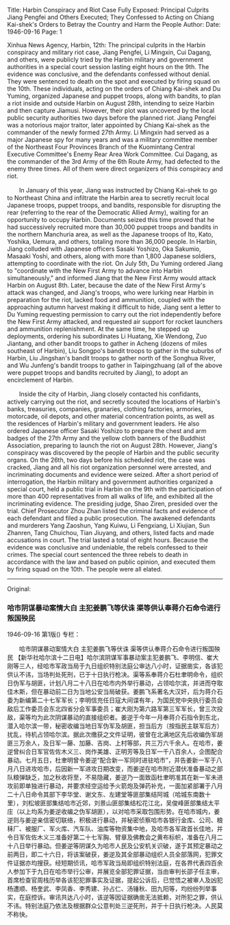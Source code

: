 Title: Harbin Conspiracy and Riot Case Fully Exposed: Principal Culprits Jiang Pengfei and Others Executed; They Confessed to Acting on Chiang Kai-shek's Orders to Betray the Country and Harm the People
Author:
Date: 1946-09-16
Page: 1

Xinhua News Agency, Harbin, 12th: The principal culprits in the Harbin conspiracy and military riot case, Jiang Pengfei, Li Mingxin, Cui Dagang, and others, were publicly tried by the Harbin military and government authorities in a special court session lasting eight hours on the 9th. The evidence was conclusive, and the defendants confessed without denial. They were sentenced to death on the spot and executed by firing squad on the 10th. These individuals, acting on the orders of Chiang Kai-shek and Du Yuming, organized Japanese and puppet troops, along with bandits, to plan a riot inside and outside Harbin on August 28th, intending to seize Harbin and then capture Jiamusi. However, their plot was uncovered by the local public security authorities two days before the planned riot. Jiang Pengfei was a notorious major traitor, later appointed by Chiang Kai-shek as the commander of the newly formed 27th Army. Li Mingxin had served as a major Japanese spy for many years and was a military committee member of the Northeast Four Provinces Branch of the Kuomintang Central Executive Committee's Enemy Rear Area Work Committee. Cui Dagang, as the commander of the 3rd Army of the 6th Route Army, had defected to the enemy three times. All of them were direct organizers of this conspiracy and riot.

　　In January of this year, Jiang was instructed by Chiang Kai-shek to go to Northeast China and infiltrate the Harbin area to secretly recruit local Japanese troops, puppet troops, and bandits, responsible for disrupting the rear (referring to the rear of the Democratic Allied Army), waiting for an opportunity to occupy Harbin. Documents seized this time proved that he had successively recruited more than 30,000 puppet troops and bandits in the northern Manchuria area, as well as the Japanese troops of Ito, Kato, Yoshika, Uemura, and others, totaling more than 36,000 people. In Harbin, Jiang colluded with Japanese officers Sasaki Yoshizo, Oka Sakumio, Masaaki Yoshi, and others, along with more than 1,800 Japanese soldiers, attempting to coordinate with the riot. On July 5th, Du Yuming ordered Jiang to "coordinate with the New First Army to advance into Harbin simultaneously," and informed Jiang that the New First Army would attack Harbin on August 8th. Later, because the date of the New First Army's attack was changed, and Jiang's troops, who were lurking near Harbin in preparation for the riot, lacked food and ammunition, coupled with the approaching autumn harvest making it difficult to hide, Jiang sent a letter to Du Yuming requesting permission to carry out the riot independently before the New First Army attacked, and requested air support for rocket launchers and ammunition replenishment. At the same time, he stepped up deployments, ordering his subordinates Li Huatang, Xie Wendong, Zuo Jiantang, and other bandit troops to gather in Acheng (dozens of miles southeast of Harbin), Liu Songpo's bandit troops to gather in the suburbs of Harbin, Liu Jingshan's bandit troops to gather north of the Songhua River, and Wu Junfeng's bandit troops to gather in Taipingzhuang (all of the above were puppet troops and bandits recruited by Jiang), to adopt an encirclement of Harbin.

　　Inside the city of Harbin, Jiang closely contacted his confidants, actively carrying out the riot, and secretly scouted the locations of Harbin's banks, treasuries, companies, granaries, clothing factories, armories, motorcade, oil depots, and other material concentration points, as well as the residences of Harbin's military and government leaders. He also ordered Japanese officer Sasaki Yoshizo to prepare the chest and arm badges of the 27th Army and the yellow cloth banners of the Buddhist Association, preparing to launch the riot on August 28th. However, Jiang's conspiracy was discovered by the people of Harbin and the public security organs. On the 26th, two days before his scheduled riot, the case was cracked, Jiang and all his riot organization personnel were arrested, and incriminating documents and evidence were seized. After a short period of interrogation, the Harbin military and government authorities organized a special court, held a public trial in Harbin on the 9th with the participation of more than 400 representatives from all walks of life, and exhibited all the incriminating evidence. The presiding judge, Shao Ziren, presided over the trial. Chief Prosecutor Zhou Zhan listed the criminal facts and evidence of each defendant and filed a public prosecution. The awakened defendants and murderers Yang Zaoshun, Yang Kuiwu, Li Fengxiang, Li Xiujian, Sun Zhanren, Tang Chuichou, Tian Jiuyang, and others, listed facts and made accusations in court. The trial lasted a total of eight hours. Because the evidence was conclusive and undeniable, the rebels confessed to their crimes. The special court sentenced the three rebels to death in accordance with the law and based on public opinion, and executed them by firing squad on the 10th. The people were all elated.



<hr /> 

Original: 


### 哈市阴谋暴动案情大白  主犯姜鹏飞等伏诛  渠等供认奉蒋介石命令进行叛国殃民

1946-09-16
第1版()
专栏：

　　哈市阴谋暴动案情大白
    主犯姜鹏飞等伏诛
    渠等供认奉蒋介石命令进行叛国殃民
    【新华社哈尔滨十二日电】哈尔滨阴谋军事暴动案主犯姜鹏飞、李明信、崔大刚等三人，经哈市军政当局于九日组织特别法庭公审达八小时，证据凿实，各该犯供认不讳，当场判处死刑，已于十日执行枪决。渠等系奉蒋介石杜聿明命令，组织日伪军与胡匪，计划八月二十八日在哈市内外举行暴动，占领哈尔滨，并进而夺取佳木斯，但在暴动前二日为当地公安当局破获。姜鹏飞系著名大汉奸，后为蒋介石委为新编第二十七军军长；李明信充任日寇大间谍有年，为国民党中央执行委员会敌后工作委员会东北四省分会军事委员；崔大刚为第六路军第三军军长，曾三次投敌，渠等均为此次阴谋暴动的直接组织者。姜逆于今年一月奉蒋介石指令到东北，潜入哈尔滨一带，秘密收编当地日军伪军及胡匪，担当后方（按指民主联军后方）扰乱，待机占领哈尔滨。据此次缴获之文件证明，彼曾在北满地区先后收编伪军胡匪三万余人，及日军一藤、加藤、吉岗、上村等部，共三万六千余人。在哈市，姜逆曾纠合日军官佐佐木义三、岗作美雄、正明芳等及日军一千八百余人，企图配合暴动。七月五日，杜聿明曾令姜逆“配合新一军同时进驻哈市”，并告姜新一军于八月八日进攻哈市，后因新一军进攻日期改变，而姜逆在哈市附近潜伏准备暴动之部队粮弹缺乏，加之秋收将至，不易隐藏，姜逆乃一面致函杜聿明准其在新一军未进攻前即单独进行暴动，并要求经空运给予火箭炮及弹药补充，一面加紧部署于八月二十八日命令其部下李华堂、谢文东、左建堂等匪部集结阿城（哈城东南数十里），刘松坡匪部集结哈市近郊，刘景山匪部集结松花江北，吴俊峰匪部集结太平庄（以上均系为姜逆收编之伪军胡匪），以对哈市采取包围形势。在哈市城内，姜逆则与姜逆亲信密切联络，积极进行暴动，并秘密侦察哈市各银行金库、公司、粮秣厂、被服厂、军火库、汽车队、油库等物资集中地，及哈市各军政首长佳地，并令日军佐佐木义三准备好第二十七军胸、臂章及佛教会之黄布标帜，准备在八月二十八日举行暴动。但姜逆等阴谋久为哈市人民及公安机关识破，遂于其预定暴动之前两日，即二十六日，将该案破获，姜逆及其全部暴动组织人员全部落网，犯罪文件证据亦均搜获。经短期侦讯，哈市军政当局即组织特别法庭，在各界代表四百余人参加下于九日在哈市举行公审，并展览全部犯罪证据，当由审判长邵子任主审，首席检查官周栈历举各该犯犯罪事实及证据，提起公诉后，已觉悟之被审人及凶犯杨遭顺、杨奎武、李凤香、李秀建、孙占仁、汤锤秋、田九阳等，均纷纷列举事实，在庭控诉。审讯共达八小时，该逆等因证据确凿无法抵赖，对所犯之罪，供认不讳。特别法庭乃依法及根据群众公意判处三逆死刑，并于十日执行枪决。人民莫不称快。
